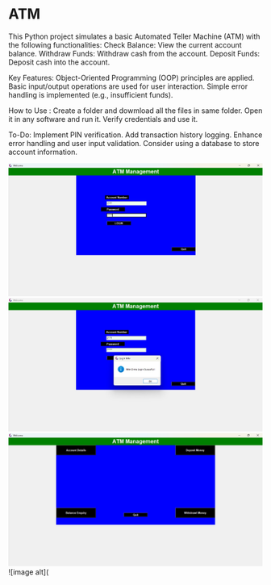 # ATM
This Python project simulates a basic Automated Teller Machine (ATM) with the following functionalities: 
Check Balance: View the current account balance. 
Withdraw Funds: Withdraw cash from the account. 
Deposit Funds: Deposit cash into the account.

Key Features:
Object-Oriented Programming (OOP) principles are applied.
Basic input/output operations are used for user interaction.
Simple error handling is implemented (e.g., insufficient funds).

How to Use :
Create a folder and dowmload all the files in same folder.
Open it in any software and run it.
Verify credentials and use it.

To-Do:
Implement PIN verification.
Add transaction history logging.
Enhance error handling and user input validation.
Consider using a database to store account information.

![image alt](https://github.com/nitinsinha29/ATM/blob/b99c8d7df239e2f0fd1c7ca12396dac299b0422a/atmpic.jpg)
![image alt](https://github.com/nitinsinha29/ATM/blob/02e74a2beb4bfacbb5fff43d927644ac4fa1074b/2025-08-13%20161315.jpg)
![image alt](https://github.com/nitinsinha29/ATM/blob/2414c635479c2dc28319e6472c85b489461ed3b4/atmpic3.jpg)
![image alt](
